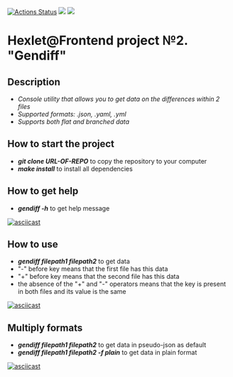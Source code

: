 [![Actions Status](https://github.com/Git-EDO/frontend-project-46/workflows/hexlet-check/badge.svg)](https://github.com/Git-EDO/frontend-project-46/actions) <a href="https://codeclimate.com/github/Git-EDO/frontend-project-46/maintainability"><img src="https://api.codeclimate.com/v1/badges/be3fdd9a3046b8c8ff5f/maintainability" /></a> <a href="https://codeclimate.com/github/Git-EDO/frontend-project-46/test_coverage"><img src="https://api.codeclimate.com/v1/badges/be3fdd9a3046b8c8ff5f/test_coverage" /></a>

# Hexlet@Frontend project №2. "Gendiff"

## Description

- *Console utility that allows you to get data on the differences within 2 files*
- *Supported formats: .json, .yaml, .yml*
- *Supports both flat and branched data*

## How to start the project

- _**git clone URL-OF-REPO**_ to copy the repository to your computer
- _**make install**_ to install all dependencies

## How to get help

- _**gendiff -h**_ to get help message

[![asciicast](https://asciinema.org/a/nZtd3ksgkXTRtIkMzr5CAkX81.svg)](https://asciinema.org/a/nZtd3ksgkXTRtIkMzr5CAkX81)

## How to use

- _**gendiff filepath1 filepath2**_ to get data
- "-" before key means that the first file has this data
- "+" before key means that the second file has this data
- the absence of the "+" and "-" operators means that the key is present in both files and its value is the same

[![asciicast](https://asciinema.org/a/enKPbHLx6PC44D7VAc03kmmw7.svg)](https://asciinema.org/a/enKPbHLx6PC44D7VAc03kmmw7)

## Multiply formats

- _**gendiff filepath1 filepath2**_ to get data in pseudo-json as default
- _**gendiff filepath1 filepath2 -f plain**_ to get data in plain format

[![asciicast](https://asciinema.org/a/wOm0MlFA6BWoXEMzqYazeTYjB.svg)](https://asciinema.org/a/wOm0MlFA6BWoXEMzqYazeTYjB)

